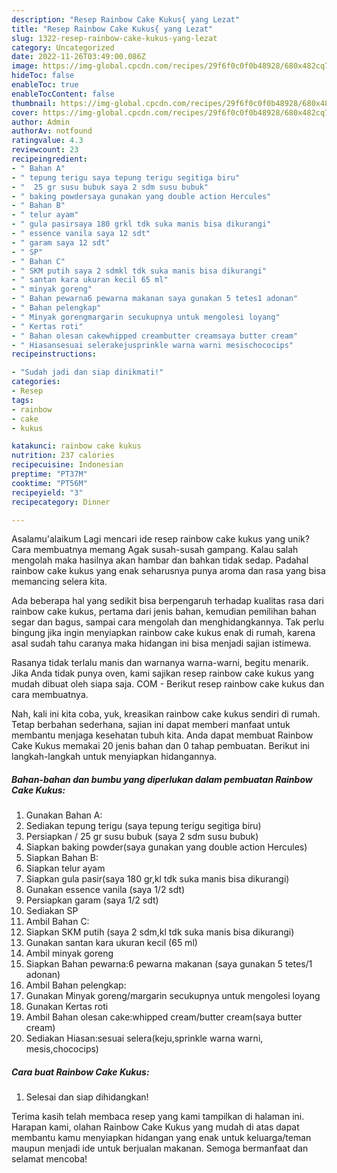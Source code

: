 ```yaml
---
description: "Resep Rainbow Cake Kukus{ yang Lezat"
title: "Resep Rainbow Cake Kukus{ yang Lezat"
slug: 1322-resep-rainbow-cake-kukus-yang-lezat
category: Uncategorized
date: 2022-11-26T03:49:00.086Z
image: https://img-global.cpcdn.com/recipes/29f6f0c0f0b48928/680x482cq70/rainbow-cake-kukus-foto-resep-utama.jpg
hideToc: false
enableToc: true
enableTocContent: false
thumbnail: https://img-global.cpcdn.com/recipes/29f6f0c0f0b48928/680x482cq70/rainbow-cake-kukus-foto-resep-utama.jpg
cover: https://img-global.cpcdn.com/recipes/29f6f0c0f0b48928/680x482cq70/rainbow-cake-kukus-foto-resep-utama.jpg
author: Admin
authorAv: notfound
ratingvalue: 4.3
reviewcount: 23
recipeingredient:
- " Bahan A"
- " tepung terigu saya tepung terigu segitiga biru"
- "  25 gr susu bubuk saya 2 sdm susu bubuk"
- " baking powdersaya gunakan yang double action Hercules"
- " Bahan B"
- " telur ayam"
- " gula pasirsaya 180 grkl tdk suka manis bisa dikurangi"
- " essence vanila saya 12 sdt"
- " garam saya 12 sdt"
- " SP"
- " Bahan C"
- " SKM putih saya 2 sdmkl tdk suka manis bisa dikurangi"
- " santan kara ukuran kecil 65 ml"
- " minyak goreng"
- " Bahan pewarna6 pewarna makanan saya gunakan 5 tetes1 adonan"
- " Bahan pelengkap"
- " Minyak gorengmargarin secukupnya untuk mengolesi loyang"
- " Kertas roti"
- " Bahan olesan cakewhipped creambutter creamsaya butter cream"
- " Hiasansesuai selerakejusprinkle warna warni mesischococips"
recipeinstructions:

- "Sudah jadi dan siap dinikmati!"
categories:
- Resep
tags:
- rainbow
- cake
- kukus

katakunci: rainbow cake kukus 
nutrition: 237 calories
recipecuisine: Indonesian
preptime: "PT37M"
cooktime: "PT56M"
recipeyield: "3"
recipecategory: Dinner

---
```



Asalamu'alaikum Lagi mencari ide resep rainbow cake kukus yang unik? Cara membuatnya memang Agak susah-susah gampang. Kalau salah mengolah maka hasilnya akan hambar dan bahkan tidak sedap. Padahal rainbow cake kukus yang enak seharusnya punya aroma dan rasa yang bisa memancing selera kita.


Ada beberapa hal yang sedikit bisa berpengaruh terhadap kualitas rasa dari rainbow cake kukus, pertama dari jenis bahan, kemudian pemilihan bahan segar dan bagus, sampai cara mengolah dan menghidangkannya. Tak perlu bingung jika ingin menyiapkan rainbow cake kukus enak di rumah, karena asal sudah tahu caranya maka hidangan ini bisa menjadi sajian istimewa.

Rasanya tidak terlalu manis dan warnanya warna-warni, begitu menarik. Jika Anda tidak punya oven, kami sajikan resep rainbow cake kukus yang mudah dibuat oleh siapa saja. COM - Berikut resep rainbow cake kukus dan cara membuatnya.


Nah, kali ini kita coba, yuk, kreasikan rainbow cake kukus sendiri di rumah. Tetap berbahan sederhana, sajian ini dapat memberi manfaat untuk membantu menjaga kesehatan tubuh kita. Anda dapat membuat Rainbow Cake Kukus memakai 20 jenis bahan dan 0 tahap pembuatan. Berikut ini langkah-langkah untuk menyiapkan hidangannya.

<!--inarticleads1-->

##### Bahan-bahan dan bumbu yang diperlukan dalam pembuatan Rainbow Cake Kukus:

1. Gunakan  Bahan A:
1. Sediakan  tepung terigu (saya tepung terigu segitiga biru)
1. Persiapkan  / 25 gr susu bubuk (saya 2 sdm susu bubuk)
1. Siapkan  baking powder(saya gunakan yang double action Hercules)
1. Siapkan  Bahan B:
1. Siapkan  telur ayam
1. Siapkan  gula pasir(saya 180 gr,kl tdk suka manis bisa dikurangi)
1. Gunakan  essence vanila (saya 1/2 sdt)
1. Persiapkan  garam (saya 1/2 sdt)
1. Sediakan  SP
1. Ambil  Bahan C:
1. Siapkan  SKM putih (saya 2 sdm,kl tdk suka manis bisa dikurangi)
1. Gunakan  santan kara ukuran kecil (65 ml)
1. Ambil  minyak goreng
1. Siapkan  Bahan pewarna:6 pewarna makanan (saya gunakan 5 tetes/1 adonan)
1. Ambil  Bahan pelengkap:
1. Gunakan  Minyak goreng/margarin secukupnya untuk mengolesi loyang
1. Gunakan  Kertas roti
1. Ambil  Bahan olesan cake:whipped cream/butter cream(saya butter cream)
1. Sediakan  Hiasan:sesuai selera(keju,sprinkle warna warni, mesis,chococips)




<!--inarticleads2-->

##### Cara buat Rainbow Cake Kukus:


1. Selesai dan siap dihidangkan!



Terima kasih telah membaca resep yang kami tampilkan di halaman ini. Harapan kami, olahan Rainbow Cake Kukus yang mudah di atas dapat membantu kamu menyiapkan hidangan yang enak untuk keluarga/teman maupun menjadi ide untuk berjualan makanan. Semoga bermanfaat dan selamat mencoba!
